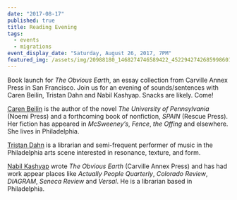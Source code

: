 ```yaml
---
date: "2017-08-17"
published: true
title: Reading Evening
tags:
  - events
  - migrations
event_display_date: "Saturday, August 26, 2017, 7PM"
featured_img: /assets/img/20988180_1468274746589422_4522942742685998601_o.jpg
---
```


Book launch for _The Obvious Earth_, an essay collection from Carville Annex Press in San Francisco. Join us for an evening of sounds/sentences with Caren Beilin, Tristan Dahn and Nabil Kashyap. Snacks are likely. Come!

[Caren Beilin](http://www.noemipress.org/catalog/fiction/beilin/) is the author of the novel _The University of Pennsylvania_ (Noemi Press) and a forthcoming book of nonfiction, _SPAIN_ (Rescue Press). Her fiction has appeared in _McSweeney’s_, _Fence_, _the Offing_ and elsewhere. She lives in Philadelphia.

[Tristan Dahn](https://tristandahn.bandcamp.com/) is a librarian and semi-frequent performer of music in the Philadelphia arts scene interested in resonance, texture, and form.

[Nabil Kashyap](http://www.carvilleannexpress.com/shop/the-obvious-earth) wrote _The Obvious Earth_ (Carville Annex Press) and has had work appear places like _Actually People Quarterly_, _Colorado Review_, _DIAGRAM_, _Seneca Review_ and _Versal_. He is a librarian based in Philadelphia.
